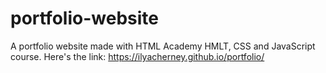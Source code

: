 # portfolio-website
A portfolio website made with HTML Academy HMLT, CSS and JavaScript course. Here's the link: https://ilyacherney.github.io/portfolio/
